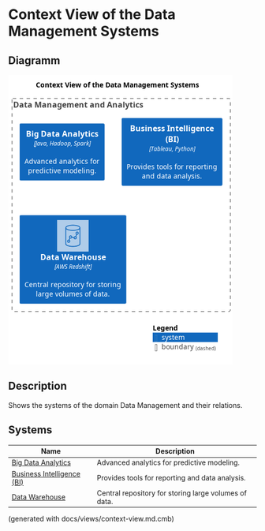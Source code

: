 # Context View of the Data Management Systems

## Diagramm
![Context View of the Data Management Systems](../../mybank/data-management/context-view.png)

## Description
Shows the systems of the domain Data Management and their relations.
## Systems
| Name | Description |
|---|---|
| [Big Data Analytics](../../mybank/data-management/big-data-analytics-system.md) | Advanced analytics for predictive modeling. |
| [Business Intelligence (BI)](../../mybank/data-management/business-intelligence-system.md) | Provides tools for reporting and data analysis. |
| [Data Warehouse](../../mybank/data-management/data-warehouse-system.md) | Central repository for storing large volumes of data. |


(generated with docs/views/context-view.md.cmb)
